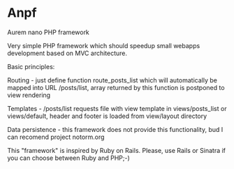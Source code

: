 Anpf
====

Aurem nano PHP framework

Very simple PHP framework which should speedup small webapps development based on MVC architecture.

Basic principles:

Routing - just define function route_posts_list which will automatically be mapped into URL /posts/list, array returned by this function is postponed to view rendering

Templates - /posts/list requests file with view template in views/posts_list or views/default, header and footer is loaded from view/layout directory

Data persistence - this framework does not provide this functionality, bud I can recomend project notorm.org



This "framework" is inspired by Ruby on Rails. Please, use Rails or Sinatra if you can choose between Ruby and PHP;-)


